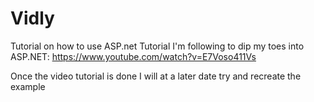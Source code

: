 # Vidly

Tutorial on how to use ASP.net Tutorial I'm following to dip my toes into ASP.NET: https://www.youtube.com/watch?v=E7Voso411Vs

Once the video tutorial is done I will at a later date try and recreate the example
